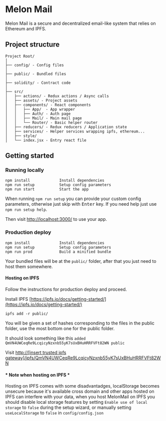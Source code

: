 # Melon Mail

Melon Mail is a secure and decentralized email-like system that relies on Ethereum and IPFS.

## Project structure
```
Project Root/
│
├── config/ - Config files
│
├── public/ - Bundled files
│
├── solidity/ - Contract code
│
├── src/
│   ├── actions/ - Redux actions / Async calls
│   ├── assets/ - Project assets
│   ├── components/ - React components
│   │   ├── App/  - App wrapper
│   │   ├── Auth/ - Auth page 
│   │   ├── Mail/ - Main mail page
│   │   └── Router/ - Basic helper router
│   ├── reducers/ - Redux reducers / Application state
│   ├── services/ - Helper services wrapping ipfs, ethereum...
│   ├── style/
│   └── index.jsx - Entry react file
```
## Getting started
### Running locally
```
npm install             Install dependencies 
npm run setup           Setup config parameters
npm run start           Start the app
```

When running `npm run setup` you can provide your custom config parameters, otherwise just skip with <kbd>Enter</kbd> key.  If you need help just use `npm run setup help`.

Then visit [http://localhost:3000/](http://localhost:3300/) to use your app.

### Production deploy
```
npm install             Install dependencies 
npm run setup           Setup config parameters
npm run prod            Build a minified bundle
```
Your bundled files will be at the `public/` folder, after that you just need to host them somewhere.

#### Hosting on IPFS
Follow the instructions for production deploy and proceed. 

Install IPFS [https://ipfs.io/docs/getting-started/](https://ipfs.io/docs/getting-started/)
```
ipfs add -r public/
```
You will be given a set of hashes corresponding to the files in the public folder, use the most bottom one for the public folder.
 
It should look something like this `added QmVN4UWCeqRe9LcqicyNzxnb55yK7sUxBHuHRRFVFt82WN public`
 
Visit [http://[insert trusted ipfs gateway]/ipfs/QmVN4UWCeqRe9LcqicyNzxnb55yK7sUxBHuHRRFVFt82WN](https://ipfs.io/ipfs/#your_ipfs_hash#/)
 
####  * Note when hosting on IPFS * 
Hosting on IPFS comes with some disadvantadges, localStorage becomes unsecure because it's available cross domain and other apps hosted on IPFS can interfere with your data, when you host MelonMail on IPFS you should disable local storage
features by setting `Enable use of local storage` to `false` during the setup wizard, or manually setting `useLocalStorage` to `false` in `config/config.json`
